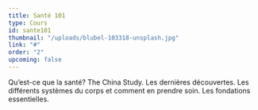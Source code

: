 ```yaml
---
title: Santé 101
type: Cours
id: sante101
thumbnail: "/uploads/blubel-103318-unsplash.jpg"
link: "#"
order: "2"
upcoming: false
---
```


Qu’est-ce que la santé? The China Study. Les dernières découvertes. Les différents systèmes du corps et comment en prendre soin. Les fondations essentielles.
